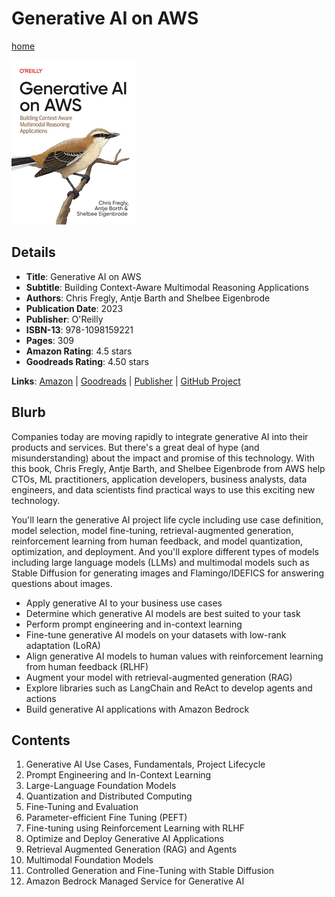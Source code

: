 # Generative AI on AWS

[home](../)

![Cover Image](generative-ai-on-aws.png)

## Details

* **Title**: Generative AI on AWS
* **Subtitle**: Building Context-Aware Multimodal Reasoning Applications
* **Authors**: Chris Fregly, Antje Barth and Shelbee Eigenbrode 
* **Publication Date**: 2023
* **Publisher**: O'Reilly
* **ISBN-13**: 978-1098159221
* **Pages**: 309
* **Amazon Rating**: 4.5 stars
* **Goodreads Rating**: 4.50 stars


**Links**: [Amazon](https://a.co/d/f6xUdNI) |
[Goodreads](https://www.goodreads.com/book/show/197525483-generative-ai-on-aws) |
[Publisher](https://www.oreilly.com/library/view/generative-ai-on/9781098159214/) |
[GitHub Project](https://github.com/generative-ai-on-aws/generative-ai-on-aws)

## Blurb

Companies today are moving rapidly to integrate generative AI into their products and services. But there's a great deal of hype (and misunderstanding) about the impact and promise of this technology. With this book, Chris Fregly, Antje Barth, and Shelbee Eigenbrode from AWS help CTOs, ML practitioners, application developers, business analysts, data engineers, and data scientists find practical ways to use this exciting new technology.

You'll learn the generative AI project life cycle including use case definition, model selection, model fine-tuning, retrieval-augmented generation, reinforcement learning from human feedback, and model quantization, optimization, and deployment. And you'll explore different types of models including large language models (LLMs) and multimodal models such as Stable Diffusion for generating images and Flamingo/IDEFICS for answering questions about images.

* Apply generative AI to your business use cases
* Determine which generative AI models are best suited to your task
* Perform prompt engineering and in-context learning
* Fine-tune generative AI models on your datasets with low-rank adaptation (LoRA)
* Align generative AI models to human values with reinforcement learning from human feedback (RLHF)
* Augment your model with retrieval-augmented generation (RAG)
* Explore libraries such as LangChain and ReAct to develop agents and actions
* Build generative AI applications with Amazon Bedrock

## Contents

1. Generative AI Use Cases, Fundamentals, Project Lifecycle
2. Prompt Engineering and In-Context Learning
3. Large-Language Foundation Models
4. Quantization and Distributed Computing
5. Fine-Tuning and Evaluation
6. Parameter-efficient Fine Tuning (PEFT)
7. Fine-tuning using Reinforcement Learning with RLHF
8. Optimize and Deploy Generative AI Applications
9. Retrieval Augmented Generation (RAG) and Agents
10. Multimodal Foundation Models
11. Controlled Generation and Fine-Tuning with Stable Diffusion
12. Amazon Bedrock Managed Service for Generative AI
